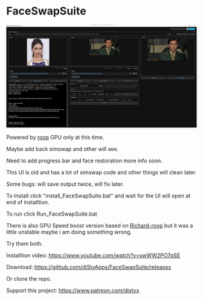 # FaceSwapSuite

<img src="media/preview/0.5.3/1.png">

Powered by [roop](https://github.com/s0md3v/roop) GPU only at this time.

Maybe add back simswap and other will see.

Need to add  progress bar and face restoration more info soon.

This UI is old and has a lot of simswap code and other things will clean later.

Some bugs: will save output twice, will fix later.

To Install click "install_FaceSwapSuite.bat" and wait for the UI will open at end of installtion.

To run click Run_FaceSwapSuite.bat

There is also GPU Speed boost version based on [Richard-roop](https://github.com/RichardErkhov/Richard-roop) but it was a little unstable maybe i am doing something wrong.

Try them both.

Installtion video:
https://www.youtube.com/watch?v=swWW2PO7qSE

Download: 
https://github.com/diStyApps/FaceSwapSuite/releases

Or clone the repo.

Support this project: https://www.patreon.com/distyx